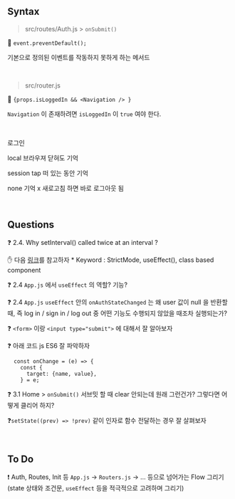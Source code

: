 ## Syntax

> src/routes/Auth.js > `onSubmit()`

🚩 `event.preventDefault();`

 기본으로 정의된 이벤트를 작동하지 못하게 하는 메서드

<br/>

> src/router.js

🚩 `{props.isLoggedIn && <Navigation /> }`

`Navigation` 이 존재하려면 `isLoggedIn` 이 `true` 여야 한다.

<br/>

로그인

local 브라우져 닫혀도 기억

session tap 떠 있는 동안 기억

none 기억 x 새로고침 하면 바로 로그아웃 됨

 <br/>

## Questions

❓ 2.4. Why setInterval() called twice at an interval ?

✋ 다음 [링크](https://stackoverflow.com/questions/69581697/setinterval-called-twice-at-an-interval-react-js)를 참고하자 * Keyword : StrictMode, useEffect(), class based component

❓ 2.4  `App.js` 에서 `useEffect` 의 역할? 기능?

❓ 2.4 `App.js`  `useEffect` 안의 `onAuthStateChanged` 는 왜 user 값이 null 을 반환할 때, 즉 log in / sign in / log out 중 어떤 기능도 수행되지 않았을 때조차 실행되는가?

❓ `<form>` 이랑 `<input type="submit">` 에 대해서 잘 알아보자

❓ 아래 코드 js ES6 잘 파악하자

```react
  const onChange = (e) => {
    const {
      target: {name, value},
    } = e;
```

❓ 3.1 Home > `onSubmit()` 서브밋 할 때 clear 안되는데 원래 그런건가? 그렇다면 어떻게 클리어 하지?

❓`setState((prev) => !prev)` 같이 인자로 함수 전달하는 경우 잘 살펴보자





<br/>

## To Do

❗ Auth, Routes, Init 등 `App.js` -> `Routers.js` -> ... 등으로 넘어가는 Flow 그리기 (state 상태와 조건문, `useEffect` 등을 적극적으로 고려하며 그리기)


